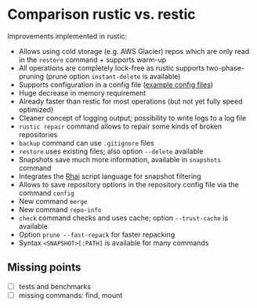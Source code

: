 # Comparison rustic vs. restic

Improvements implemented in rustic:

- Allows using cold storage (e.g. AWS Glacier) repos which are only read in the `restore` command + supports warm-up
- All operations are completely lock-free as rustic supports two-phase-pruning (prune option `instant-delete` is available)
- Supports configuration in a config file
  ([example config files](https://github.com/rustic-rs/rustic/tree/main/config))
- Huge decrease in memory requirement
- Already faster than restic for most operations (but not yet fully speed optimized)
- Cleaner concept of logging output; possibility to write logs to a log file
- `rustic repair` command allows to repair some kinds of broken repositories
- `backup` command can use `.gitignore` files
- `restore` uses existing files; also option `--delete` available
- Snapshots save much more information, available in `snapshots` command
- Integrates the [Rhai](https://rhai.rs/) script language for snapshot filtering
- Allows to save repository options in the repository config file via the command `config`
- New command `merge`
- New command `repo-info`
- `check` command checks and uses cache; option `--trust-cache` is available
- Option `prune --fast-repack` for faster repacking
- Syntax `<SNAPSHOT>[:PATH]` is available for many commands

## Missing points

- [ ] tests and benchmarks
- [ ] missing commands: find, mount
